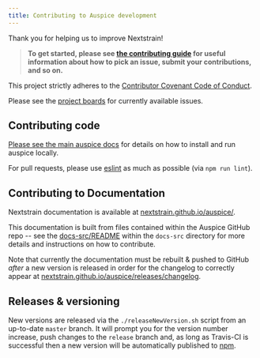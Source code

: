 ```yaml
---
title: Contributing to Auspice development
---
```


Thank you for helping us to improve Nextstrain!

> **To get started, please see [the contributing guide](https://github.com/nextstrain/.github/blob/master/CONTRIBUTING.md) for useful information about how to pick an issue, submit your contributions, and so on.**

This project strictly adheres to the [Contributor Covenant Code of Conduct](https://github.com/nextstrain/.github/blob/master/CODE_OF_CONDUCT.md).

Please see the [project boards](https://github.com/orgs/nextstrain/projects) for currently available issues.

## Contributing code  
[Please see the main auspice docs](https://nextstrain.github.io/auspice/introduction/install) for details on how to install and run auspice locally.

For pull requests, please use [eslint](https://eslint.org/) as much as possible (via `npm run lint`).

## Contributing to Documentation

Nextstrain documentation is available at [nextstrain.github.io/auspice/](https://nextstrain.github.io/auspice/).

This documentation is built from files contained within the Auspice GitHub repo -- see the [docs-src/README](https://github.com/nextstrain/auspice/tree/master/docs-src) within the `docs-src` directory for more details and instructions on how to contribute.

Note that currently the documentation must be rebuilt & pushed to GitHub _after_ a new version is released in order for the changelog to correctly appear at [nextstrain.github.io/auspice/releases/changelog](https://nextstrain.github.io/auspice/releases/changelog).


## Releases & versioning
New versions are released via the `./releaseNewVersion.sh` script from an up-to-date `master` branch. It will prompt you for the version number increase, push changes to the `release` branch and, as long as Travis-CI is successful then a new version will be automatically published to [npm](https://www.npmjs.com/package/auspice).

